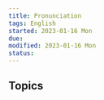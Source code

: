 ```yaml
---
title: Pronunciation
tags: English    
started: 2023-01-16 Mon
due: 
modified: 2023-01-16 Mon
status: 
---
```

## Topics
